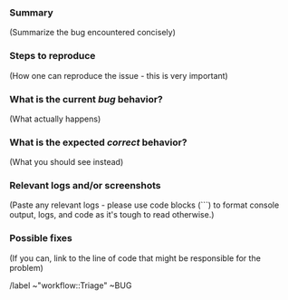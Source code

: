 ### Summary

(Summarize the bug encountered concisely)

### Steps to reproduce

(How one can reproduce the issue - this is very important)

### What is the current _bug_ behavior?

(What actually happens)

### What is the expected _correct_ behavior?

(What you should see instead)

### Relevant logs and/or screenshots

(Paste any relevant logs - please use code blocks (```) to format console output,
logs, and code as it's tough to read otherwise.)

### Possible fixes

(If you can, link to the line of code that might be responsible for the problem)

/label ~"workflow::Triage" ~BUG
